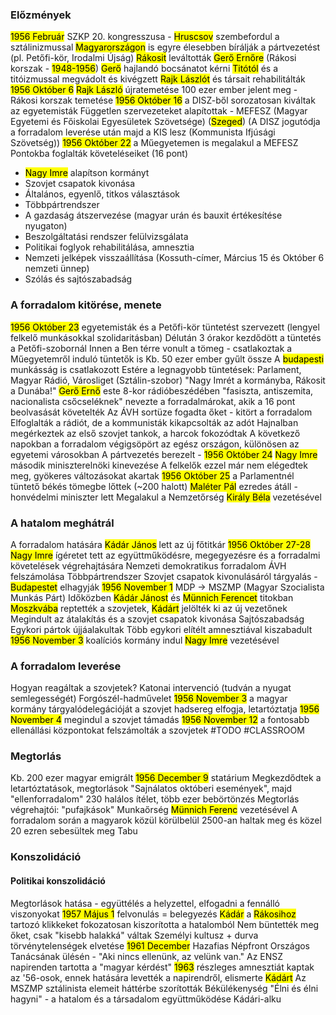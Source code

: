 ### Előzmények
<mark class="hltr-orange">1956 Február</mark> SZKP 20. kongresszusa - <mark class="hltr-cyan">Hruscsov</mark> szembefordul a sztálinizmussal
<mark class="hltr-green">Magyarországon</mark> is egyre élesebben bírálják a pártvezetést (pl. Petőfi-kör, Irodalmi Újság)
<mark class="hltr-cyan">Rákosit</mark> leváltották <mark class="hltr-cyan">Gerő Ernőre</mark> (Rákosi korszak - <mark class="hltr-orange">1948-1956</mark>)
<mark class="hltr-cyan">Gerő</mark> hajlandó bocsánatot kérni <mark class="hltr-cyan">Titótól</mark> és a titóizmussal megvádolt és kivégzett <mark class="hltr-cyan">Rajk Lászlót</mark> és társait rehabilitálták
<mark class="hltr-orange">1956 Október 6</mark> <mark class="hltr-cyan">Rajk László</mark> újratemetése
100 ezer ember jelent meg - Rákosi korszak temetése
<mark class="hltr-orange">1956 Október 16</mark> a DISZ-ből sorozatosan kiváltak az egyetemisták
Független szervezeteket alapítottak - MEFESZ (Magyar Egyetemi és Főiskolai Egyesületek Szövetsége) (<mark class="hltr-green">Szeged</mark>)
(A DISZ jogutódja a forradalom leverése után majd a KIS lesz (Kommunista Ifjúsági Szövetség))
<mark class="hltr-orange">1956 Október 22</mark> a Műegyetemen is megalakul a MEFESZ
Pontokba foglalták követeléseiket (16 pont)
- <mark class="hltr-cyan">Nagy Imre</mark> alapítson kormányt
- Szovjet csapatok kivonása
- Általános, egyenlő, titkos választások
- Többpártrendszer
- A gazdaság átszervezése (magyar urán és bauxit értékesítése nyugaton)
- Beszolgáltatási rendszer felülvizsgálata
- Politikai foglyok rehabilitálása, amnesztia
- Nemzeti jelképek visszaállítása (Kossuth-címer, Március 15 és Október 6 nemzeti ünnep)
- Szólás és sajtószabadság
### A forradalom kitörése, menete
<mark class="hltr-orange">1956 Október 23</mark> egyetemisták és a Petőfi-kör tüntetést szervezett (lengyel felkelő munkásokkal szolidaritásban)
Délután 3 órakor kezdődött a tüntetés a Petőfi-szobornál
Innen a Ben térre vonult a tömeg - csatlakoztak a Műegyetemről induló tüntetők is
Kb. 50 ezer ember gyűlt össze
A <mark class="hltr-green">budapesti</mark> munkásság is csatlakozott
Estére a legnagyobb tüntetések: Parlament, Magyar Rádió, Városliget (Sztálin-szobor)
"Nagy Imrét a kormányba, Rákosit a Dunába!"
<mark class="hltr-cyan">Gerő Ernő</mark> este 8-kor rádióbeszédében "fasiszta, antiszemita, nacionalista csőcseléknek" nevezte a forradalmárokat, akik a 16 pont beolvasását követelték
Az ÁVH sortüze fogadta őket - kitört a forradalom
Elfoglalták a rádiót, de a kommunisták kikapcsolták az adót
Hajnalban megérkeztek az első szovjet tankok, a harcok fokozódtak
A következő napokban a forradalom végigsöpört az egész országon, különösen az egyetemi városokban
A pártvezetés berezelt - <mark class="hltr-orange">1956 Október 24</mark> <mark class="hltr-cyan">Nagy Imre</mark> második miniszterelnöki kinevezése
A felkelők ezzel már nem elégedtek meg, gyökeres változásokat akartak
<mark class="hltr-orange">1956 Október 25</mark> a Parlamentnél tüntető békés tömegbe lőttek (~200 halott)
<mark class="hltr-cyan">Maléter Pál</mark> ezredes átáll - honvédelmi miniszter lett
Megalakul a Nemzetőrség <mark class="hltr-cyan">Király Béla</mark> vezetésével
### A hatalom meghátrál
A forradalom hatására <mark class="hltr-cyan">Kádár János</mark> lett az új főtitkár
<mark class="hltr-orange">1956 Október 27-28</mark> <mark class="hltr-cyan">Nagy Imre</mark> ígéretet tett az együttműködésre, megegyezésre és a forradalmi követelések végrehajtására
Nemzeti demokratikus forradalom
ÁVH felszámolása
Többpártrendszer
Szovjet csapatok kivonulásáról tárgyalás - <mark class="hltr-green">Budapestet</mark> elhagyják
<mark class="hltr-orange">1956 November 1</mark> MDP -> MSZMP (Magyar Szocialista Munkás Párt)
Időközben <mark class="hltr-cyan">Kádár Jánost</mark> és <mark class="hltr-cyan">Münnich Ferencet</mark> titokban <mark class="hltr-green">Moszkvába</mark> reptették a szovjetek, <mark class="hltr-cyan">Kádárt</mark> jelölték ki az új vezetőnek
Megindult az átalakítás és a szovjet csapatok kivonása
Sajtószabadság
Egykori pártok újjáalakultak
Több egykori elítélt amnesztiával kiszabadult
<mark class="hltr-orange">1956 November 3</mark> koalíciós kormány indul <mark class="hltr-cyan">Nagy Imre</mark> vezetésével
### A forradalom leverése
Hogyan reagáltak a szovjetek?
Katonai intervenció (tudván a nyugat semlegességét)
Forgószél-hadművelet
<mark class="hltr-orange">1956 November 3</mark> a magyar kormány tárgyalódelegációját a szovjet hadsereg elfogja, letartóztatja
<mark class="hltr-orange">1956 November 4</mark> megindul a szovjet támadás
<mark class="hltr-orange">1956 November 12</mark> a fontosabb ellenállási központokat felszámolták a szovjetek
#TODO #CLASSROOM 
### Megtorlás
Kb. 200 ezer magyar emigrált
<mark class="hltr-orange">1956 December 9</mark> statárium
Megkezdődtek a letartóztatások, megtorlások
"Sajnálatos októberi események", majd "ellenforradalom"
230 halálos ítélet, több ezer bebörtönzés
Megtorlás végrehajtói: "pufajkások"
Munkaőrség <mark class="hltr-cyan">Münnich Ferenc</mark> vezetésével
A forradalom során a magyarok közül körülbelül 2500-an haltak meg és közel 20 ezren sebesültek meg
Tabu
### Konszolidáció
#### Politikai konszolidáció
Megtorlások hatása - együttélés a helyzettel, elfogadni a fennálló viszonyokat
<mark class="hltr-orange">1957 Május 1</mark> felvonulás = belegyezés
<mark class="hltr-cyan">Kádár</mark> a <mark class="hltr-cyan">Rákosihoz</mark> tartozó klikkeket fokozatosan kiszorította a hatalomból
Nem büntették meg őket, csak "kisebb halakká" váltak
Személyi kultusz + durva törvénytelenségek elvetése
<mark class="hltr-orange">1961 December</mark> Hazafias Népfront Országos Tanácsának ülésén - "Aki nincs ellenünk, az velünk van."
Az ENSZ napirenden tartotta a "magyar kérdést"
<mark class="hltr-orange">1963</mark> részleges amnesztiát kaptak az '56-osok, ennek hatására levették a napirendről, elismerte <mark class="hltr-cyan">Kádárt</mark>
Az MSZMP sztálinista elemeit háttérbe szorították
Békülékenység
"Élni és élni hagyni" - a hatalom és a társadalom együttműködése
Kádári-alku